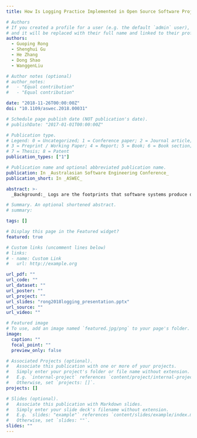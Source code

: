 ```yaml
---
title: How Is Logging Practice Implemented in Open Source Software Projects? A Preliminary Exploration

# Authors
# If you created a profile for a user (e.g. the default `admin` user), write the username (folder name) here
# and it will be replaced with their full name and linked to their profile.
authors:
  - Guoping Rong
  - Shenghui Gu
  - He Zhang
  - Dong Shao
  - WanggenLiu

# Author notes (optional)
# author_notes:
#   - "Equal contribution"
#   - "Equal contribution"

date: "2018-11-26T00:00:00Z"
doi: "10.1109/aswec.2018.00031"

# Schedule page publish date (NOT publication's date).
# publishDate: "2017-01-01T00:00:00Z"

# Publication type.
# Legend: 0 = Uncategorized; 1 = Conference paper; 2 = Journal article;
# 3 = Preprint / Working Paper; 4 = Report; 5 = Book; 6 = Book section;
# 7 = Thesis; 8 = Patent
publication_types: ["1"]

# Publication name and optional abbreviated publication name.
publication: In _Australasian Software Engineering Conference_
publication_short: In _ASWEC_

abstract: >-
  _Background:_ Logs are the footprints that software systems produce during runtime, which can be used to understand the dynamic behavior of these software systems. To generate logs, logging practice is accepted by developers to place logging statements in the source code of software systems. Compared to the great number of studies on log analysis, the research on logging practice is relatively scarce, which raises a very critical question, i.e. as the original intention, can current logging practice support capturing the behavior of software systems effectively? _Aims:_ To answer this question, we first need to understand how logging practices are implemented these software projects. _Method:_ In this paper, we carried out an empirical study to explore the logging practice in open source software projects so as to establish a basic understanding on how logging practice is applied in real world software projects. The _density_, _log level (what to log?)_ and _context (where to log?)_ are measured for our study. _Results:_ Based on the evidence we collected in 28 top open source projects, we find the logging practice is adopted highly inconsistently among different developers both across projects and even within one project in terms of the density and log levels of logging statements. However, the choice of what context the logging statements to place is consistent to a fair degree. _Conclusion:_ Both the inconsistency in _density_ and _log level_ and the convergence of context have forced us to question whether it is a reliable means to understand the runtime behavior of software systems via analyzing the logs produced by the current logging practice.

# Summary. An optional shortened abstract.
# summary:

tags: []

# Display this page in the Featured widget?
featured: true

# Custom links (uncomment lines below)
# links:
# - name: Custom Link
#   url: http://example.org

url_pdf: ""
url_code: ""
url_dataset: ""
url_poster: ""
url_project: ""
url_slides: "rong2018logging_presentation.pptx"
url_source: ""
url_video: ""

# Featured image
# To use, add an image named `featured.jpg/png` to your page's folder.
image:
  caption: ""
  focal_point: ""
  preview_only: false

# Associated Projects (optional).
#   Associate this publication with one or more of your projects.
#   Simply enter your project's folder or file name without extension.
#   E.g. `internal-project` references `content/project/internal-project/index.md`.
#   Otherwise, set `projects: []`.
projects: []

# Slides (optional).
#   Associate this publication with Markdown slides.
#   Simply enter your slide deck's filename without extension.
#   E.g. `slides: "example"` references `content/slides/example/index.md`.
#   Otherwise, set `slides: ""`.
slides: ""
---
```

